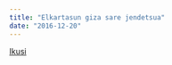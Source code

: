 ```yaml
---
title: "Elkartasun giza sare jendetsua"
date: "2016-12-20"
---
```

[Ikusi](https://guaixe.eus/altsasu/1482269123880-elkartasun-giza-sare-jendetsua)

